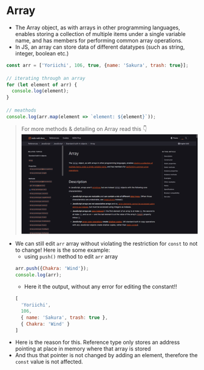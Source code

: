 # Array
- The Array object, as with arrays in other programming languages, enables storing a collection of multiple items under a single variable name, and has members for performing common array operations.
- In JS, an array can store data of different datatypes (such as string, integer, boolean etc.)
```js
const arr = ['Yoriichi', 106, true, {name: 'Sakura', trash: true}];

// iterating through an array
for (let element of arr) {
  console.log(element);
}

// meathods 
console.log(arr.map(element => `element: ${element}`));
```
>For more methods & detailing on Array read this 👇 [![methods in array](./screen_shots/array.png)](https://developer.mozilla.org/en-US/docs/Web/JavaScript/Reference/Global_Objects/Array)

- We can still edit `arr` array without violating the restriction for `const` to not to change! Here is the some example:
  - using `push()` method to edit `arr` array
  ```js
  arr.push({Chakra: 'Wind'});
  console.log(arr);
  ```
  - Here it the output, without any error for editing the constant!!
  ```js
  [
    'Yoriichi',
    106,
    { name: 'Sakura', trash: true },
    { Chakra: 'Wind' }
  ]
  ```
- Here is the reason for this. Reference type only stores an address pointing at place in memory where that array is stored
- And thus that pointer is not changed by adding an element, therefore the `const` value is not affected.